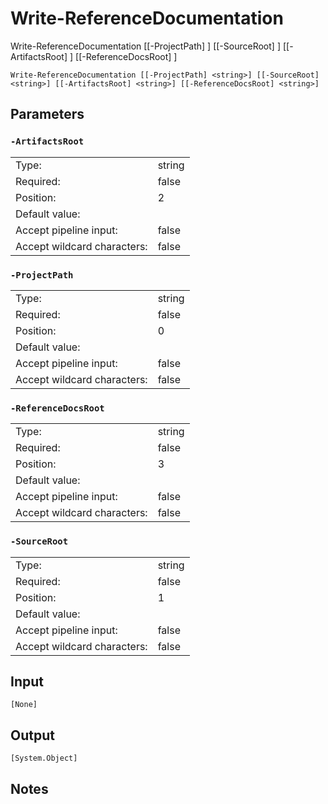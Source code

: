 # Write-ReferenceDocumentation



Write-ReferenceDocumentation [[-ProjectPath] <string>] [[-SourceRoot] <string>] [[-ArtifactsRoot] <string>] [[-ReferenceDocsRoot] <string>]

```Write-ReferenceDocumentation [[-ProjectPath] <string>] [[-SourceRoot] <string>] [[-ArtifactsRoot] <string>] [[-ReferenceDocsRoot] <string>]```

## Parameters

### ```-ArtifactsRoot```

<table>
  <tr><td>Type:</td><td>string</td></tr>
  <tr><td>Required:</td><td>false</td></tr>
  <tr><td>Position:</td><td>2</td></tr>
  <tr><td>Default value:</td><td></td></tr>
  <tr><td>Accept pipeline input:</td><td>false</td></tr>
  <tr><td>Accept wildcard characters:</td><td>false</td></tr>
</table>

### ```-ProjectPath```

<table>
  <tr><td>Type:</td><td>string</td></tr>
  <tr><td>Required:</td><td>false</td></tr>
  <tr><td>Position:</td><td>0</td></tr>
  <tr><td>Default value:</td><td></td></tr>
  <tr><td>Accept pipeline input:</td><td>false</td></tr>
  <tr><td>Accept wildcard characters:</td><td>false</td></tr>
</table>

### ```-ReferenceDocsRoot```

<table>
  <tr><td>Type:</td><td>string</td></tr>
  <tr><td>Required:</td><td>false</td></tr>
  <tr><td>Position:</td><td>3</td></tr>
  <tr><td>Default value:</td><td></td></tr>
  <tr><td>Accept pipeline input:</td><td>false</td></tr>
  <tr><td>Accept wildcard characters:</td><td>false</td></tr>
</table>

### ```-SourceRoot```

<table>
  <tr><td>Type:</td><td>string</td></tr>
  <tr><td>Required:</td><td>false</td></tr>
  <tr><td>Position:</td><td>1</td></tr>
  <tr><td>Default value:</td><td></td></tr>
  <tr><td>Accept pipeline input:</td><td>false</td></tr>
  <tr><td>Accept wildcard characters:</td><td>false</td></tr>
</table>

## Input

```[None]```

## Output

```[System.Object]```

## Notes
